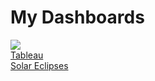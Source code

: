 # My Dashboards

 <div class="col-lg-4 col-sm-6">
                    <a href="Tableau.hmtl" class="portfolio-box">
                        <img src="img/portfolio/thumbnails/3.jpg" class="img-responsive">
                        <div class="portfolio-box-caption">
                            <div class="portfolio-box-caption-content">
                                <div class="project-category text-faded">
                                    Tableau
                                </div>
                                <div class="project-name">
                                    Solar Eclipses
                                </div>
